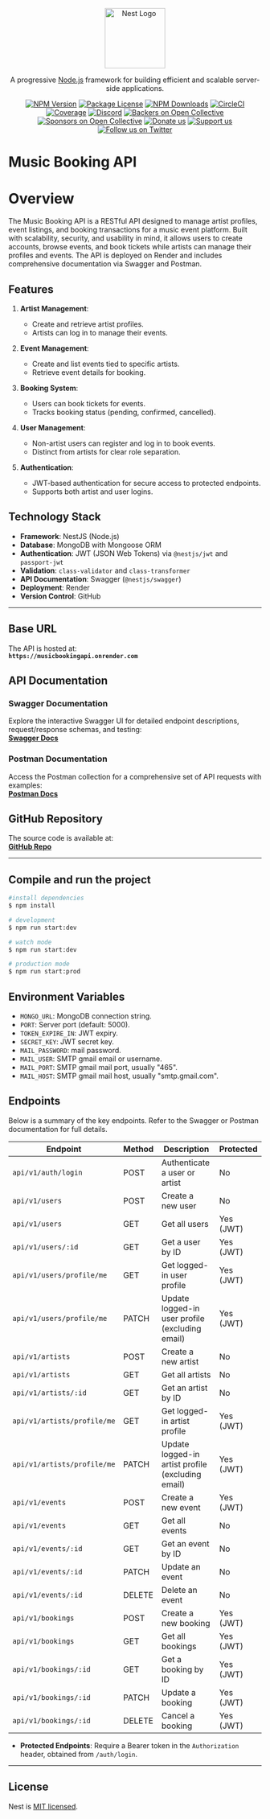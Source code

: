 <p align="center">
  <a href="http://nestjs.com/" target="blank"><img src="https://nestjs.com/img/logo-small.svg" width="120" alt="Nest Logo" /></a>
</p>

[circleci-image]: https://img.shields.io/circleci/build/github/nestjs/nest/master?token=abc123def456
[circleci-url]: https://circleci.com/gh/nestjs/nest

  <p align="center">A progressive <a href="http://nodejs.org" target="_blank">Node.js</a> framework for building efficient and scalable server-side applications.</p>
    <p align="center">
<a href="https://www.npmjs.com/~nestjscore" target="_blank"><img src="https://img.shields.io/npm/v/@nestjs/core.svg" alt="NPM Version" /></a>
<a href="https://www.npmjs.com/~nestjscore" target="_blank"><img src="https://img.shields.io/npm/l/@nestjs/core.svg" alt="Package License" /></a>
<a href="https://www.npmjs.com/~nestjscore" target="_blank"><img src="https://img.shields.io/npm/dm/@nestjs/common.svg" alt="NPM Downloads" /></a>
<a href="https://circleci.com/gh/nestjs/nest" target="_blank"><img src="https://img.shields.io/circleci/build/github/nestjs/nest/master" alt="CircleCI" /></a>
<a href="https://coveralls.io/github/nestjs/nest?branch=master" target="_blank"><img src="https://coveralls.io/repos/github/nestjs/nest/badge.svg?branch=master#9" alt="Coverage" /></a>
<a href="https://discord.gg/G7Qnnhy" target="_blank"><img src="https://img.shields.io/badge/discord-online-brightgreen.svg" alt="Discord"/></a>
<a href="https://opencollective.com/nest#backer" target="_blank"><img src="https://opencollective.com/nest/backers/badge.svg" alt="Backers on Open Collective" /></a>
<a href="https://opencollective.com/nest#sponsor" target="_blank"><img src="https://opencollective.com/nest/sponsors/badge.svg" alt="Sponsors on Open Collective" /></a>
  <a href="https://paypal.me/kamilmysliwiec" target="_blank"><img src="https://img.shields.io/badge/Donate-PayPal-ff3f59.svg" alt="Donate us"/></a>
    <a href="https://opencollective.com/nest#sponsor"  target="_blank"><img src="https://img.shields.io/badge/Support%20us-Open%20Collective-41B883.svg" alt="Support us"></a>
  <a href="https://twitter.com/nestframework" target="_blank"><img src="https://img.shields.io/twitter/follow/nestframework.svg?style=social&label=Follow" alt="Follow us on Twitter"></a>
</p>
  <!--[![Backers on Open Collective](https://opencollective.com/nest/backers/badge.svg)](https://opencollective.com/nest#backer)
  [![Sponsors on Open Collective](https://opencollective.com/nest/sponsors/badge.svg)](https://opencollective.com/nest#sponsor)-->

# Music Booking API

# Overview

The Music Booking API is a RESTful API designed to manage artist profiles, event listings, and booking transactions for a music event platform. Built with scalability, security, and usability in mind, it allows users to create accounts, browse events, and book tickets while artists can manage their profiles and events. The API is deployed on Render and includes comprehensive documentation via Swagger and Postman.

## Features

1. **Artist Management**:

   - Create and retrieve artist profiles.
   - Artists can log in to manage their events.

2. **Event Management**:

   - Create and list events tied to specific artists.
   - Retrieve event details for booking.

3. **Booking System**:

   - Users can book tickets for events.
   - Tracks booking status (pending, confirmed, cancelled).

4. **User Management**:

   - Non-artist users can register and log in to book events.
   - Distinct from artists for clear role separation.

5. **Authentication**:
   - JWT-based authentication for secure access to protected endpoints.
   - Supports both artist and user logins.

## Technology Stack

- **Framework**: NestJS (Node.js)
- **Database**: MongoDB with Mongoose ORM
- **Authentication**: JWT (JSON Web Tokens) via `@nestjs/jwt` and `passport-jwt`
- **Validation**: `class-validator` and `class-transformer`
- **API Documentation**: Swagger (`@nestjs/swagger`)
- **Deployment**: Render
- **Version Control**: GitHub

---

## Base URL

The API is hosted at:  
**`https://musicbookingapi.onrender.com`**

## API Documentation

### Swagger Documentation

Explore the interactive Swagger UI for detailed endpoint descriptions, request/response schemas, and testing:  
[**Swagger Docs**](https://musicbookingapi.onrender.com/docs)

### Postman Documentation

Access the Postman collection for a comprehensive set of API requests with examples:  
[**Postman Docs**](https://documenter.getpostman.com/view/23195379/2sB2cRE5Jd)

## GitHub Repository

The source code is available at:  
[**GitHub Repo**](https://github.com/codewithemmy/Music-booking-app)

---

## Compile and run the project

```bash
#install dependencies
$ npm install

# development
$ npm run start:dev

# watch mode
$ npm run start:dev

# production mode
$ npm run start:prod
```

## Environment Variables

- `MONGO_URL`: MongoDB connection string.
- `PORT`: Server port (default: 5000).
- `TOKEN_EXPIRE_IN`: JWT expiry.
- `SECRET_KEY`: JWT secret key.
- `MAIL_PASSWORD`: mail password.
- `MAIL_USER`: SMTP gmail email or username.
- `MAIL_PORT`: SMTP gmail mail port, usually "465".
- `MAIL_HOST`: SMTP gmail mail host, usually "smtp.gmail.com".

## Endpoints

Below is a summary of the key endpoints. Refer to the Swagger or Postman documentation for full details.

| **Endpoint**                | **Method** | **Description**                                   | **Protected** |
| --------------------------- | ---------- | ------------------------------------------------- | ------------- |
| `api/v1/auth/login`         | POST       | Authenticate a user or artist                     | No            |
| `api/v1/users`              | POST       | Create a new user                                 | No            |
| `api/v1/users`              | GET        | Get all users                                     | Yes (JWT)     |
| `api/v1/users/:id`          | GET        | Get a user by ID                                  | Yes (JWT)     |
| `api/v1/users/profile/me`   | GET        | Get logged-in user profile                        | Yes (JWT)     |
| `api/v1/users/profile/me`   | PATCH      | Update logged-in user profile (excluding email)   | Yes (JWT)     |
| `api/v1/artists`            | POST       | Create a new artist                               | No            |
| `api/v1/artists`            | GET        | Get all artists                                   | No            |
| `api/v1/artists/:id`        | GET        | Get an artist by ID                               | No            |
| `api/v1/artists/profile/me` | GET        | Get logged-in artist profile                      | Yes (JWT)     |
| `api/v1/artists/profile/me` | PATCH      | Update logged-in artist profile (excluding email) | Yes (JWT)     |
| `api/v1/events`             | POST       | Create a new event                                | Yes (JWT)     |
| `api/v1/events`             | GET        | Get all events                                    | No            |
| `api/v1/events/:id`         | GET        | Get an event by ID                                | No            |
| `api/v1/events/:id`         | PATCH      | Update an event                                   | No            |
| `api/v1/events/:id`         | DELETE     | Delete an event                                   | No            |
| `api/v1/bookings`           | POST       | Create a new booking                              | Yes (JWT)     |
| `api/v1/bookings`           | GET        | Get all bookings                                  | Yes (JWT)     |
| `api/v1/bookings/:id`       | GET        | Get a booking by ID                               | Yes (JWT)     |
| `api/v1/bookings/:id`       | PATCH      | Update a booking                                  | Yes (JWT)     |
| `api/v1/bookings/:id`       | DELETE     | Cancel a booking                                  | Yes (JWT)     |

- **Protected Endpoints**: Require a Bearer token in the `Authorization` header, obtained from `/auth/login`.

---

## License

Nest is [MIT licensed](https://github.com/nestjs/nest/blob/master/LICENSE).
